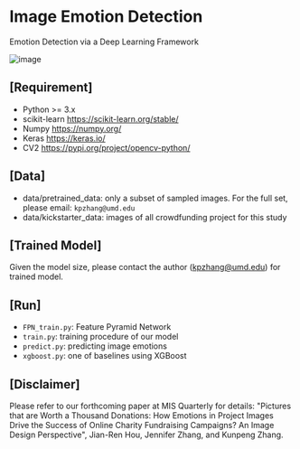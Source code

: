 # Image Emotion Detection
Emotion Detection via a Deep Learning Framework

![image](https://user-images.githubusercontent.com/729885/181081760-0c90f758-f3cb-49ba-8d45-611f565581c6.png)


## [Requirement]
- Python >= 3.x
- scikit-learn https://scikit-learn.org/stable/
- Numpy https://numpy.org/
- Keras https://keras.io/
- CV2 https://pypi.org/project/opencv-python/

## [Data]
- data/pretrained_data: only a subset of sampled images. For the full set, please email: `kpzhang@umd.edu`
- data/kickstarter_data: images of all crowdfunding project for this study

## [Trained Model]
Given the model size, please contact the author (kpzhang@umd.edu) for trained model.

## [Run] 
- `FPN_train.py`: Feature Pyramid Network
- `train.py`: training procedure of our model
- `predict.py`: predicting image emotions
- `xgboost.py`: one of baselines using XGBoost


## [Disclaimer]
Please refer to our forthcoming paper at MIS Quarterly for details: "Pictures that are Worth a Thousand Donations: How Emotions in Project Images Drive the Success of Online Charity Fundraising Campaigns? An Image Design Perspective", Jian-Ren Hou, Jennifer Zhang, and Kunpeng Zhang.

